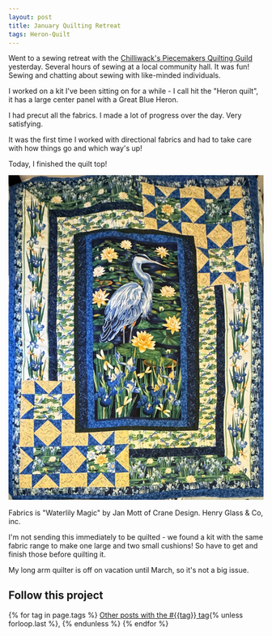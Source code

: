 ```yaml
---
layout: post
title: January Quilting Retreat
tags: Heron-Quilt
---
```

Went to a sewing retreat with the [Chilliwack's Piecemakers Quilting Guild](https://www.chilliwackpiecemakers.com/) yesterday. Several hours of sewing at a local community hall. It was fun! Sewing and chatting about sewing with like-minded individuals.

I worked on a kit I've been sitting on for a while - I call hit the "Heron quilt", it has a large center panel with a Great Blue Heron. 

I had precut all the fabrics. I made a lot of progress over the day. Very satisfying.

It was the first time I worked with directional fabrics and had to take care with how things go and which way's up!

Today, I finished the quilt top!

<img src="/images/heron-quilt-top.jpg" alt="A large quilt top in blues, yellows, and greens, with a large center panel of a Great Blue Heron" /> 

Fabrics is "Waterlily Magic" by Jan Mott of Crane Design. Henry Glass & Co, inc.

I'm not sending this immediately to be quilted - we found a kit with the same fabric range to make one large and two small cushions! So have to get and finish those before quilting it.

My long arm quilter is off on vacation until March, so it's not a big issue.
## Follow this project

  {% for tag in page.tags %}
  <a class="post" href="/tag/{{tag}}">Other posts with the #{{tag}} tag</a>{% unless forloop.last %}, {% endunless %}
  {% endfor %}
